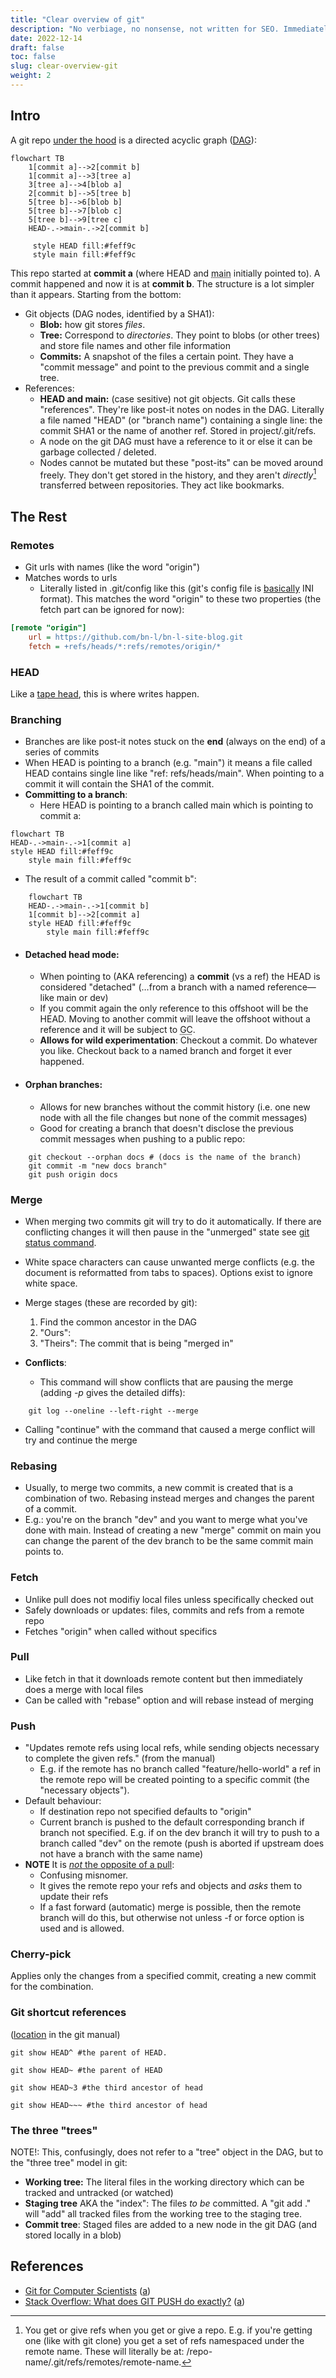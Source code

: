 ```yaml
---
title: "Clear overview of git"
description: "No verbiage, no nonsense, not written for SEO. Immediately actionable. Assumes CS knowledge and only some git."
date: 2022-12-14
draft: false
toc: false
slug: clear-overview-git
weight: 2
---
```


## Intro

A git repo [under the hood](https://archive.ph/wip/YX2Ic) is a directed acyclic graph ([DAG](https://en.wikipedia.org/wiki/Directed_acyclic_graph)):

```mermaid
flowchart TB
	1[commit a]-->2[commit b]
	1[commit a]-->3[tree a]
	3[tree a]-->4[blob a]
	2[commit b]-->5[tree b]
	5[tree b]-->6[blob b]
	5[tree b]-->7[blob c]
	5[tree b]-->9[tree c]
	HEAD-.->main-.->2[commit b]
	
	 style HEAD fill:#feff9c
	 style main fill:#feff9c

```

This repo started at **commit a** (where HEAD and <abbr title="AKA master">main</abbr> initially pointed to). A commit happened and now it is at **commit b**. The structure is a lot simpler than it appears. Starting from the bottom:
- Git objects (DAG nodes, identified by a SHA1):
  - **Blob:** how git stores *files*.
  - **Tree:** Correspond to *directories*. They point to blobs (or other trees) and store file names and other file information
  - **Commits:** A snapshot of the files a certain point. They have a "commit message" and point to the previous commit and a single tree.
- References:
  - **HEAD and main:** (case sesitive) not git objects. Git calls these "references". They're like post-it notes on nodes in the DAG. Literally a file named "HEAD" (or "branch name") containing a single line: the commit SHA1 or the name of another ref. Stored in project/.git/refs.
  - A node on the git DAG must have a reference to it or else it can be garbage collected / deleted.
  - Nodes cannot be mutated but these "post-its" can be moved around freely. They don't get stored in the history, and they aren't *directly*[^1] transferred between repositories. They act like bookmarks.

## The Rest

### Remotes

- Git urls with names (like the word "origin")
- Matches words to urls
  - Literally listed in .git/config like this (git's config file is [basically](https://stackoverflow.com/a/68461700/20603697) INI format). This matches the word "origin" to these two properties (the fetch part can be ignored for now):
  
```	ini
[remote "origin"]
    url = https://github.com/bn-l/bn-l-site-blog.git
    fetch = +refs/heads/*:refs/remotes/origin/*
```


### HEAD

Like a [tape head](http://hyperphysics.phy-astr.gsu.edu/hbase/Audio/tape2.html), this is where writes happen.

### Branching

- Branches are like post-it notes stuck on the **end** (always on the end) of a series of commits
- When HEAD is pointing to a branch (e.g. "main") it means a file called HEAD contains single line like "ref: refs/heads/main". When pointing to a commit it will contain the SHA1 of the commit.
- **Committing to a branch**:
  - Here HEAD is pointing to a branch called main which is pointing to commit a:
  
``` mermaid
flowchart TB
HEAD-.->main-.->1[commit a]
style HEAD fill:#feff9c
    style main fill:#feff9c
```
- The result of a commit called "commit b":
  
```mermaid
    flowchart TB
    HEAD-.->main-.->1[commit b]
    1[commit b]-->2[commit a]
    style HEAD fill:#feff9c
        style main fill:#feff9c
```

- #### Detached head mode:
  - When pointing to (AKA referencing) a **commit** (vs a ref) the HEAD is considered "detached" (…from a branch with a named reference—like main or dev)
  - If you commit again the only reference to this offshoot will be the HEAD. Moving to another commit will leave the offshoot without a reference and it will be subject to <abbr title="Garbage Collection">GC</abbr>.
  - **Allows for wild experimentation**: Checkout a commit. Do whatever you like. Checkout back to a named branch and forget it ever happened.

- #### Orphan branches:
  - Allows for new branches without the commit history (i.e. one new node with all the file changes but none of the commit messages)
  - Good for creating a branch that doesn't disclose the previous commit messages when pushing to a public repo:
  
```shell
    git checkout --orphan docs # (docs is the name of the branch)
    git commit -m "new docs branch"
    git push origin docs
```

### Merge
- When merging two commits git will try to do it automatically. If there are conflicting changes it will then pause in the "unmerged" state see [git status command](/posts/git-commands).
- White space characters can cause unwanted merge conflicts (e.g. the document is reformatted from tabs to spaces). Options exist to
  ignore white space.
- Merge stages (these are recorded by git):

  1. Find the common ancestor in the DAG
  2. "Ours": 
  3. "Theirs": The commit that is being "merged in"

- **Conflicts**:
  - This command will show conflicts that are pausing the merge (adding *-p* gives the detailed diffs):
  
```shell
    git log --oneline --left-right --merge
```
  - Calling "continue" with the command that caused a merge conflict will try and continue the merge

### Rebasing

- Usually, to merge two commits, a new commit is created that is a combination of two. Rebasing instead merges and changes the parent of a commit.
- E.g.: you're on the branch "dev" and you want to merge what you've done with main. Instead of creating a new "merge" commit on main you can change the parent of the dev branch to be the same commit main points to.

### Fetch

- Unlike pull does not modifiy local files unless specifically checked out
- Safely downloads or updates: files, commits and refs from a remote repo
- Fetches "origin" when called without specifics

### Pull

- Like fetch in that it downloads remote content but then immediately does a merge with local files
- Can be called with "rebase"  option and will rebase instead of merging

### Push

- "Updates remote refs using local refs, while sending objects necessary to complete the given refs." (from the manual)
  - E.g. if the remote has no branch called "feature/hello-world" a ref in the remote repo will be created pointing to a specific commit (the "necessary objects"). 
- Default behaviour: 
  - If destination repo not specified defaults to "origin"
  - Current branch is pushed to the default corresponding branch if branch not specified. E.g. if on the dev branch it will try to push to a branch called "dev" on the remote (push is aborted if upstream
    does not have a branch with the same name)
- **NOTE** It is [*not* the opposite of a pull](https://stackoverflow.com/questions/26005031/what-does-git-push-do-exactly#comment107413312_26005964):
  - Confusing misnomer.
  - It gives the remote repo your refs and objects and *asks* them to update their refs
  - If a fast forward (automatic) merge is possible, then the remote branch will do this, but otherwise not unless -f or force option is used and is allowed.

### Cherry-pick

 Applies only the changes from a specified commit, creating a new commit for the combination.

### Git shortcut references

([location](https://git-scm.com/book/en/v2/Git-Tools-Revision-Selection) in the git manual)

```shell
git show HEAD^ #the parent of HEAD. 
```
```shell
git show HEAD~ #the parent of HEAD
```
```shell
git show HEAD~3 #the third ancestor of head
```
```shell
git show HEAD~~~ #the third ancestor of head
```



### The three **"trees"**

NOTE!: This, confusingly, does not refer to a "tree" object in the DAG, but to the "three tree" model in git:

- **Working tree:** The literal files in the working directory which can be tracked and untracked (or watched)
- **Staging tree** AKA the "index":  The files *to be* committed. A "git add ." will "add" all tracked files from the working tree to the staging tree.
- **Commit tree**: Staged files are added to a new node in the git DAG (and stored locally in a blob)





## References

- [Git for Computer Scientists](https://eagain.net/articles/git-for-computer-scientists/) ([a](https://archive.ph/YX2Ic))
- [Stack Overflow: What does GIT PUSH do exactly?](https://stackoverflow.com/a/26005964/20603697) ([a](https://archive.ph/6AZdA))



[^1]: You get or give refs when you get or give a repo. E.g. if you're getting one (like with git clone) you get a set of refs namespaced under the remote name. These will literally be at: /repo-name/.git/refs/remotes/remote-name. 

